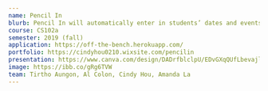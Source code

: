 ```yaml
---
name: Pencil In
blurb: Pencil In will automatically enter in students’ dates and events into a calendar for them. A synced calendar will centralize pertinent information on class and assignment updates and help students keep track of various types of dates.
course: CS102a
semester: 2019 (fall)
application: https://off-the-bench.herokuapp.com/
portfolio: https://cindyhou0210.wixsite.com/pencilin
presentation: https://www.canva.com/design/DADrfblclpU/EDvGXqQUfLbevajlnjbTiA/edit
image: https://ibb.co/gRg6TVW
team: Tirtho Aungon, Al Colon, Cindy Hou, Amanda La
---
```

